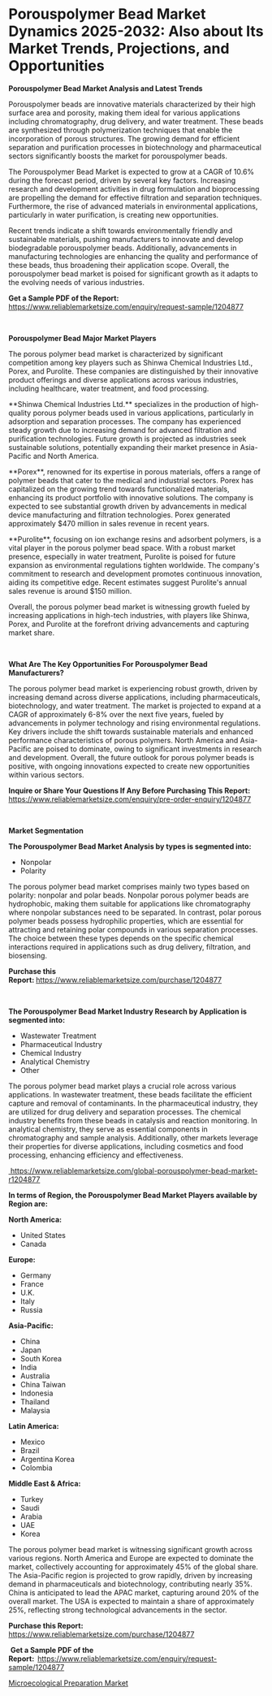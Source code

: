 <p><h1>Porouspolymer Bead Market Dynamics 2025-2032: Also about Its Market Trends, Projections, and Opportunities</h1></p><p><strong>Porouspolymer Bead Market Analysis and Latest Trends</strong></p>
<p><p>Porouspolymer beads are innovative materials characterized by their high surface area and porosity, making them ideal for various applications including chromatography, drug delivery, and water treatment. These beads are synthesized through polymerization techniques that enable the incorporation of porous structures. The growing demand for efficient separation and purification processes in biotechnology and pharmaceutical sectors significantly boosts the market for porouspolymer beads.</p><p>The Porouspolymer Bead Market is expected to grow at a CAGR of 10.6% during the forecast period, driven by several key factors. Increasing research and development activities in drug formulation and bioprocessing are propelling the demand for effective filtration and separation techniques. Furthermore, the rise of advanced materials in environmental applications, particularly in water purification, is creating new opportunities. </p><p>Recent trends indicate a shift towards environmentally friendly and sustainable materials, pushing manufacturers to innovate and develop biodegradable porouspolymer beads. Additionally, advancements in manufacturing technologies are enhancing the quality and performance of these beads, thus broadening their application scope. Overall, the porouspolymer bead market is poised for significant growth as it adapts to the evolving needs of various industries.</p></p>
<p><strong>Get a Sample PDF of the Report:&nbsp;</strong> <a href="https://www.reliablemarketsize.com/enquiry/request-sample/1204877?utm_campaign=2445&utm_medium=2&utm_source=Github&utm_content=ia&utm_term=26032025&utm_id=porouspolymer-bead">https://www.reliablemarketsize.com/enquiry/request-sample/1204877</a></p>
<p>&nbsp;</p>
<p><strong>Porouspolymer Bead Major Market Players</strong></p>
<p><p>The porous polymer bead market is characterized by significant competition among key players such as Shinwa Chemical Industries Ltd., Porex, and Purolite. These companies are distinguished by their innovative product offerings and diverse applications across various industries, including healthcare, water treatment, and food processing.</p><p>**Shinwa Chemical Industries Ltd.** specializes in the production of high-quality porous polymer beads used in various applications, particularly in adsorption and separation processes. The company has experienced steady growth due to increasing demand for advanced filtration and purification technologies. Future growth is projected as industries seek sustainable solutions, potentially expanding their market presence in Asia-Pacific and North America.</p><p>**Porex**, renowned for its expertise in porous materials, offers a range of polymer beads that cater to the medical and industrial sectors. Porex has capitalized on the growing trend towards functionalized materials, enhancing its product portfolio with innovative solutions. The company is expected to see substantial growth driven by advancements in medical device manufacturing and filtration technologies. Porex generated approximately $470 million in sales revenue in recent years.</p><p>**Purolite**, focusing on ion exchange resins and adsorbent polymers, is a vital player in the porous polymer bead space. With a robust market presence, especially in water treatment, Purolite is poised for future expansion as environmental regulations tighten worldwide. The company's commitment to research and development promotes continuous innovation, aiding its competitive edge. Recent estimates suggest Purolite's annual sales revenue is around $150 million.</p><p>Overall, the porous polymer bead market is witnessing growth fueled by increasing applications in high-tech industries, with players like Shinwa, Porex, and Purolite at the forefront driving advancements and capturing market share.</p></p>
<p>&nbsp;</p>
<p><strong>What Are The Key Opportunities For Porouspolymer Bead Manufacturers?</strong></p>
<p><p>The porous polymer bead market is experiencing robust growth, driven by increasing demand across diverse applications, including pharmaceuticals, biotechnology, and water treatment. The market is projected to expand at a CAGR of approximately 6-8% over the next five years, fueled by advancements in polymer technology and rising environmental regulations. Key drivers include the shift towards sustainable materials and enhanced performance characteristics of porous polymers. North America and Asia-Pacific are poised to dominate, owing to significant investments in research and development. Overall, the future outlook for porous polymer beads is positive, with ongoing innovations expected to create new opportunities within various sectors.</p></p>
<p><strong>Inquire or Share Your Questions If Any Before Purchasing This Report:</strong> <a href="https://www.reliablemarketsize.com/enquiry/pre-order-enquiry/1204877?utm_campaign=2445&utm_medium=2&utm_source=Github&utm_content=ia&utm_term=26032025&utm_id=porouspolymer-bead">https://www.reliablemarketsize.com/enquiry/pre-order-enquiry/1204877</a></p>
<p>&nbsp;</p>
<p><strong>Market Segmentation</strong></p>
<p><strong>The Porouspolymer Bead Market Analysis by types is segmented into:</strong></p>
<p><ul><li>Nonpolar</li><li>Polarity</li></ul></p>
<p><p>The porous polymer bead market comprises mainly two types based on polarity: nonpolar and polar beads. Nonpolar porous polymer beads are hydrophobic, making them suitable for applications like chromatography where nonpolar substances need to be separated. In contrast, polar porous polymer beads possess hydrophilic properties, which are essential for attracting and retaining polar compounds in various separation processes. The choice between these types depends on the specific chemical interactions required in applications such as drug delivery, filtration, and biosensing.</p></p>
<p><strong>Purchase this Report:&nbsp;</strong><a href="https://www.reliablemarketsize.com/purchase/1204877?utm_campaign=2445&utm_medium=2&utm_source=Github&utm_content=ia&utm_term=26032025&utm_id=porouspolymer-bead">https://www.reliablemarketsize.com/purchase/1204877</a></p>
<p>&nbsp;</p>
<p><strong>The Porouspolymer Bead Market Industry Research by Application is segmented into:</strong></p>
<p><ul><li>Wastewater Treatment</li><li>Pharmaceutical Industry</li><li>Chemical Industry</li><li>Analytical Chemistry</li><li>Other</li></ul></p>
<p><p>The porous polymer bead market plays a crucial role across various applications. In wastewater treatment, these beads facilitate the efficient capture and removal of contaminants. In the pharmaceutical industry, they are utilized for drug delivery and separation processes. The chemical industry benefits from these beads in catalysis and reaction monitoring. In analytical chemistry, they serve as essential components in chromatography and sample analysis. Additionally, other markets leverage their properties for diverse applications, including cosmetics and food processing, enhancing efficiency and effectiveness.</p></p>
<p><a href="https://www.reliablemarketsize.com/global-porouspolymer-bead-market-r1204877?utm_campaign=2445&utm_medium=2&utm_source=Github&utm_content=ia&utm_term=26032025&utm_id=porouspolymer-bead">&nbsp;https://www.reliablemarketsize.com/global-porouspolymer-bead-market-r1204877</a></p>
<p><strong>In terms of Region, the Porouspolymer Bead Market Players available by Region are:</strong></p>
<p>
    <p> <strong> North America: </strong>
        <ul>
            <li>United States</li>
            <li>Canada</li>
        </ul>
        </p> 
    <p> <strong> Europe: </strong>
        <ul>
            <li>Germany</li>
            <li>France</li>
            <li>U.K.</li>
            <li>Italy</li>
            <li>Russia</li>
        </ul>
        </p> 
    <p> <strong> Asia-Pacific: </strong>
        <ul>
            <li>China</li>
            <li>Japan</li>
            <li>South Korea</li>
            <li>India</li>
            <li>Australia</li>
            <li>China Taiwan</li>
            <li>Indonesia</li>
            <li>Thailand</li>
            <li>Malaysia</li>
        </ul>
        </p> 
    <p> <strong> Latin America: </strong>
        <ul>
            <li>Mexico</li>
            <li>Brazil</li>
            <li>Argentina Korea</li>
            <li>Colombia</li>
        </ul>
        </p> 
    <p> <strong> Middle East & Africa: </strong>
        <ul>
            <li>Turkey</li>
            <li>Saudi</li>
            <li>Arabia</li>
            <li>UAE</li>
            <li>Korea</li>
        </ul>
    </p>
    </p>
<p><p>The porous polymer bead market is witnessing significant growth across various regions. North America and Europe are expected to dominate the market, collectively accounting for approximately 45% of the global share. The Asia-Pacific region is projected to grow rapidly, driven by increasing demand in pharmaceuticals and biotechnology, contributing nearly 35%. China is anticipated to lead the APAC market, capturing around 20% of the overall market. The USA is expected to maintain a share of approximately 25%, reflecting strong technological advancements in the sector.</p></p>
<p><strong>Purchase this Report: </strong><a href="https://www.reliablemarketsize.com/purchase/1204877?utm_campaign=2445&utm_medium=2&utm_source=Github&utm_content=ia&utm_term=26032025&utm_id=porouspolymer-bead">https://www.reliablemarketsize.com/purchase/1204877</a></p>
<p>&nbsp;<strong>Get a Sample PDF of the Report:&nbsp;&nbsp;</strong><a href="https://www.reliablemarketsize.com/enquiry/request-sample/1204877?utm_campaign=2445&utm_medium=2&utm_source=Github&utm_content=ia&utm_term=26032025&utm_id=porouspolymer-bead">https://www.reliablemarketsize.com/enquiry/request-sample/1204877</a></p>
<p><strong></strong></p>
<p><p><a href="https://github.com/leopardmicheal7019/Market-Research-Report-List-1/blob/main/microecological-preparation-market.md?utm_campaign=2445&utm_medium=2&utm_source=Github&utm_content=ia&utm_term=26032025&utm_id=porouspolymer-bead">Microecological Preparation Market</a></p></p>